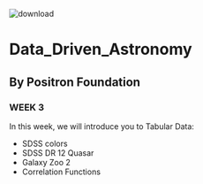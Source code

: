 ![download](https://user-images.githubusercontent.com/75912395/196007637-71309f82-267c-463d-8570-861d4e2642c4.png)
# Data_Driven_Astronomy
## By Positron Foundation
### WEEK 3

In this week, we will introduce you to Tabular Data:
- SDSS colors
- SDSS DR 12 Quasar
- Galaxy Zoo 2
- Correlation Functions
